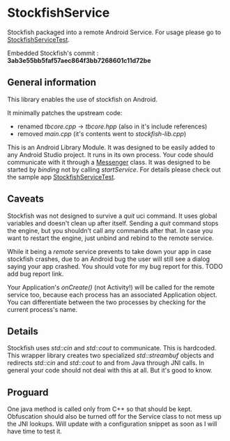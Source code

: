 # StockfishService
Stockfish packaged into a remote Android Service. For usage please go to [StockfishServiceTest](https://github.com/chess24com/StockfishServiceTest).

Embedded Stockfish's commit : **3ab3e55bb5faf57aec864f3bb7268601c11d72be**

## General information

This library enables the use of stockfish on Android.

It minimally patches the upstream code: 
* renamed *tbcore.cpp* -> *tbcore.hpp* (also in it's include references)
* removed *main.cpp* (it's contents went to *stockfish-lib.cpp*)

This is an Android Library Module. It was designed to be easily added to any Android Studio project. It runs in its own process. Your code should communicate with it through a [Messenger](https://developer.android.com/reference/android/os/Messenger.html) class. It was designed to be started by *binding* not by calling *startService*. For details please check out the sample app [StockfishServiceTest](https://github.com/chess24com/StockfishServiceTest).

## Caveats

Stockfish was not designed to survive a *quit* uci command. It uses global variables and doesn't clean up after itself. Sending a *quit* command stops the engine, but you shouldn't call any commands after that. In case you want to restart the engine, just unbind and rebind to the remote service.

While it being a *remote* service prevents to take down your app in case stockfish crashes, due to an Android bug the user will still see a dialog saying your app crashed. You should vote for my bug report for this. TODO add bug report link.

Your Application's *onCreate()* (not Activity!) will be called for the remote service too, because each process has an associated Application object. You can differentiate between the two processes by checking for the current process's name.

## Details

Stockfish uses *std::cin* and *std::cout* to communicate. This is hardcoded. This wrapper library creates two specialized *std::streambuf* objects and redirects *std::cin* and *std::cout* to and from Java through JNI calls. In general your code should not deal with this at all. But it's good to know.

## Proguard

One java method is called only from C++ so that should be kept. Obfuscation should also be turned off for the Service class to not mess up the JNI lookups. Will update with a configuration snippet as soon as I will have time to test it.



